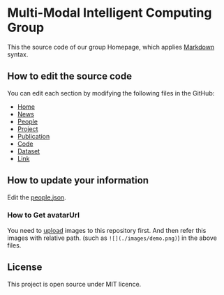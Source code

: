 # Multi-Modal Intelligent Computing Group

This the source code of our group Homepage, which applies [Markdown](https://github.com/adam-p/markdown-here/wiki/Markdown-Cheatsheet) syntax.

## How to edit the source code
You can edit each section by modifying the following files in the GitHub:
- [Home](https://github.com/ahucv/Homepage/edit/master/public/source/home.md)
- [News](https://github.com/ahucv/Homepage/edit/master/public/source/news.md)
- [People](https://github.com/ahucv/Homepage/edit/master/public/source/people.md)
- [Project](https://github.com/ahucv/Homepage/edit/master/public/source/project.md)
- [Publication](https://github.com/ahucv/Homepage/edit/master/public/source/publication.md)
- [Code](https://github.com/ahucv/Homepage/edit/master/public/source/code.md)
- [Dataset](https://github.com/ahucv/Homepage/edit/master/public/source/dataset.md)
- [Link](https://github.com/ahucv/Homepage/edit/master/public/source/link.md)

## How to update your information
Edit the [people.json](https://github.com/ahucv/Homepage/edit/master/public/source/people.json).

### How to Get avatarUrl
You need to [upload](https://github.com/ahucv/Homepage/upload/master/public/images) images to this repository first. And then refer this images with relative path. (such as `![](./images/demo.png)`) in the above files.

## License
This project is open source under MIT licence.
